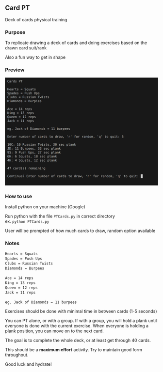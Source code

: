## Card PT

Deck of cards physical training

### Purpose

To replicate drawing a deck of cards and doing exercises based on the drawn card suit/rank<br>

Also a fun way to get in shape

### Preview

<img src="preview.png" alt="preview" width="800">

### How to use

Install python on your machine (Google)<br>

Run python with the file `PTCards.py` in correct directory<br>
ex. `python PTCards.py`

User will be prompted of how much cards to draw, random option available<br>

### Notes

```
Hearts = Squats
Spades = Push Ups
Clubs = Russian Twists
Diamonds = Burpees

Ace = 14 reps
King = 13 reps
Queen = 12 reps
Jack = 11 reps

eg. Jack of Diamonds = 11 burpees
```

Exercises should be done with minimal time in between cards (1-5 seconds)<br>

You can PT alone, or with a group. If with a group, you will hold a plank until everyone is done with the current exercise. When everyone is holding a plank position, you can move on to the next card.<br>

The goal is to complete the whole deck, or at least get through 40 cards.<br>

This should be a **maximum effort** activity. Try to maintain good form throughout.

Good luck and hydrate!
